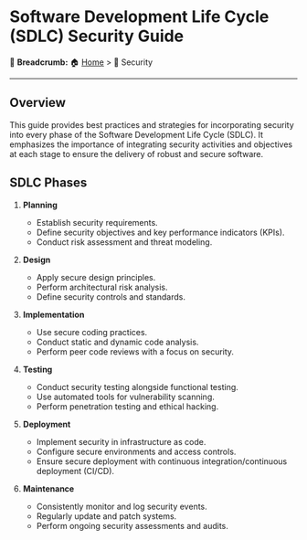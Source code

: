 # Software Development Life Cycle (SDLC) Security Guide

🍞 **Breadcrumb:** 🏠 [Home](../index.md) > 📁 Security

---

## Overview

This guide provides best practices and strategies for incorporating security into every phase of the Software Development Life Cycle (SDLC). It emphasizes the importance of integrating security activities and objectives at each stage to ensure the delivery of robust and secure software.

## SDLC Phases

1. **Planning**
   - Establish security requirements.
   - Define security objectives and key performance indicators (KPIs).
   - Conduct risk assessment and threat modeling.

2. **Design**
   - Apply secure design principles.
   - Perform architectural risk analysis.
   - Define security controls and standards.

3. **Implementation**
   - Use secure coding practices.
   - Conduct static and dynamic code analysis.
   - Perform peer code reviews with a focus on security.

4. **Testing**
   - Conduct security testing alongside functional testing.
   - Use automated tools for vulnerability scanning.
   - Perform penetration testing and ethical hacking.

5. **Deployment**
   - Implement security in infrastructure as code.
   - Configure secure environments and access controls.
   - Ensure secure deployment with continuous integration/continuous deployment (CI/CD).

6. **Maintenance**
   - Consistently monitor and log security events.
   - Regularly update and patch systems.
   - Perform ongoing security assessments and audits.
